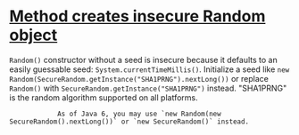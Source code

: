 # [Method creates insecure Random object](http://fb-contrib.sourceforge.net/bugdescriptions.html#MDM_RANDOM_SEED)

`Random()` constructor without a seed is insecure because it defaults to an easily guessable seed:
			`System.currentTimeMillis()`. Initialize a seed like `new Random(SecureRandom.getInstance("SHA1PRNG").nextLong())`
			or replace `Random()` with `SecureRandom.getInstance("SHA1PRNG")` instead.
			"SHA1PRNG" is the random algorithm supported on all platforms.

				As of Java 6, you may use `new Random(new SecureRandom().nextLong())` or `new SecureRandom()` instead.